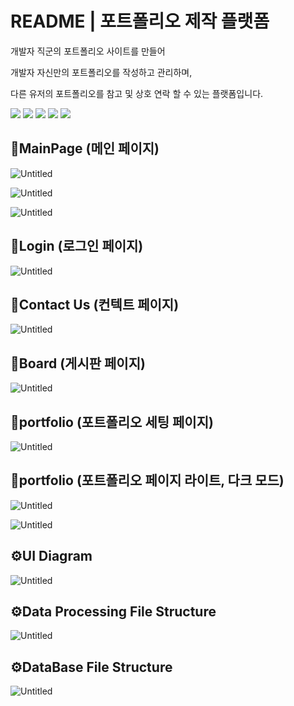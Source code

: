 # README | 포트폴리오 제작 플랫폼

개발자 직군의 포트폴리오 사이트를 만들어

개발자 자신만의 포트폴리오를 작성하고 관리하며,

다른 유저의 포트폴리오를 참고 및 상호 연락 할 수 있는 플랫폼입니다.

<img src="https://img.shields.io/badge/HTML5-E34F26?style=for-the-badge&logo=Python&logoColor=white">
<img src="https://img.shields.io/badge/CSS3-1572B6?style=for-the-badge&logo=Python&logoColor=white">
<img src="https://img.shields.io/badge/JavaScript-F7DF1E?style=for-the-badge&logo=Python&logoColor=white">
<img src="https://img.shields.io/badge/PHP-777BB4?style=for-the-badge&logo=Python&logoColor=white">
<img src="https://img.shields.io/badge/MySQL-4479A1?style=for-the-badge&logo=Python&logoColor=white">

## 📌**MainPage (메인 페이지)**

![Untitled](README%20d94bc2fb6d4945f9983ac624a632c055/Untitled.png)

![Untitled](README%20d94bc2fb6d4945f9983ac624a632c055/Untitled%201.png)

![Untitled](README%20d94bc2fb6d4945f9983ac624a632c055/Untitled%202.png)

## 📌Login (로그인 페이지)

![Untitled](README%20d94bc2fb6d4945f9983ac624a632c055/Untitled%203.png)

## 📌Contact Us (컨텍트 페이지)

![Untitled](README%20d94bc2fb6d4945f9983ac624a632c055/Untitled%204.png)

## 📌Board (게시판 페이지)

![Untitled](README%20d94bc2fb6d4945f9983ac624a632c055/Untitled%205.png)

## 📌portfolio (포트폴리오 세팅 페이지)

![Untitled](README%20d94bc2fb6d4945f9983ac624a632c055/Untitled%206.png)

## 📌portfolio (포트폴리오 페이지 라이트, 다크 모드)

![Untitled](README%20d94bc2fb6d4945f9983ac624a632c055/Untitled%207.png)

![Untitled](README%20d94bc2fb6d4945f9983ac624a632c055/Untitled%208.png)



## ⚙UI Diagram

![Untitled](README%20d94bc2fb6d4945f9983ac624a632c055/Untitled%209.png)

## ⚙**Data Processing File Structure**

![Untitled](README%20d94bc2fb6d4945f9983ac624a632c055/Untitled%2010.png)

## ⚙**DataBase File Structure**


![Untitled](README%20d94bc2fb6d4945f9983ac624a632c055/Untitled%2011.png)
